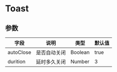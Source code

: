 # Toast

## 参数

| 字段      | 说明       | 类型    | 默认值 |
|-----------|------------|---------|-------|
| autoClose | 是否自动关闭 | Boolean | true  |
| durition  | 延时多久关闭 | Number  | 3     |

